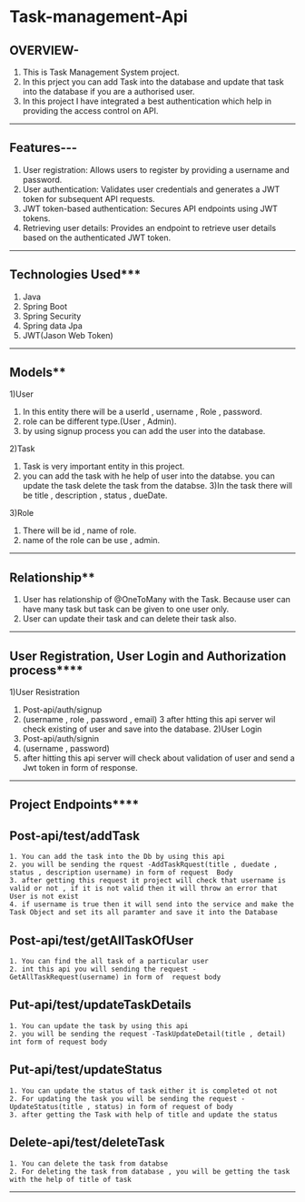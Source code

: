 # Task-management-Api

OVERVIEW-
--------
1) This is Task Management System project.
2) In this prject you can add Task into the database and update that task into the database if you are a authorised user.
3) In this project I have integrated a best authentication which help in providing the access control on API.
--------------------------------------------------------------------------------------------------------------------------------------------
Features---
--------
1. User registration: Allows users to register by providing a username and password.
2. User authentication: Validates user credentials and generates a JWT token for subsequent API requests.
3. JWT token-based authentication: Secures API endpoints using JWT tokens.
4. Retrieving user details: Provides an endpoint to retrieve user details based on the authenticated JWT token.
--------------------------------------------------------------------------------------------------------------------------------------------
Technologies Used***
-----------------
1. Java
2. Spring Boot
3. Spring Security
4. Spring data Jpa
5. JWT(Jason Web Token)
---------------------------------------------------------------------------------------------------------------------------------------------
Models**
------
1)User
  1) In this entity there will be a userId , username , Role , password.
  2) role can be different type.(User , Admin).
  3) by using signup process you can add the user into the database.

2)Task
  1) Task is very important entity in this project.
  2) you can add the task with he help of user into the databse. you can update the task delete the task from the databse.
  3)In the task there will be title , description , status , dueDate.
  
3)Role
 1. There will be id , name of role.
 2. name of the role can be use , admin.
 
-------------------------------------------------------------------------------------------------------------------------------------------------
Relationship**
--------------
1. User has relationship of @OneToMany with the Task. Because user can have many task but task can be given to one user only. 
2. User can update their task and can delete their task also.

-------------------------------------------------------------------------------------------------------------------------------------------------
User Registration, User Login and Authorization process****
-------------------------------------------------------
1)User Resistration
  1. Post-api/auth/signup
  2. (username , role , password , email)
  3 after htting this api server wil check existing of user and save into the database.
2)User Login
  1. Post-api/auth/signin
  2. (username , password)
  3. after hitting this api server will check about validation of user and send a Jwt token in form of response.
  
----------------------------------------------------------------------------------------------------------------------------------------------------

Project Endpoints****
-------------------

  Post-api/test/addTask
  ---------------------
    1. You can add the task into the Db by using this api 
    2. you will be sending the rquest -AddTaskRquest(title , duedate , status , description username) in form of request  Body
    3. after getting this request it project will check that username is valid or not , if it is not valid then it will throw an error that User is not exist
    4. if username is true then it will send into the service and make the Task Object and set its all paramter and save it into the Database

  Post-api/test/getAllTaskOfUser
  ------------------------------
    1. You can find the all task of a particular user
    2. int this api you will sending the request -GetAllTaskRequest(username) in form of  request body

  Put-api/test/updateTaskDetails
  ------------------------------
    1. You can update the task by using this api
    2. you will be sending the request -TaskUpdateDetail(title , detail) int form of request body

  Put-api/test/updateStatus
  -------------------------
    1. You can update the status of task either it is completed ot not
    2. For updating the task you will be sending the request -UpdateStatus(title , status) in form of request of body
    3. after getting the Task with help of title and update the status

  Delete-api/test/deleteTask
  ---------------------------
    1. You can delete the task from databse
    2. For deleting the task from database , you will be getting the task with the help of title of task

------------------------------------------------------------------------------------------------------------------------------------------------------------------




  

